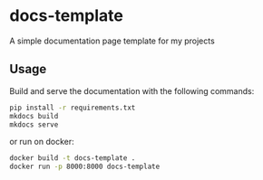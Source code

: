 # docs-template
 A simple documentation page template for my projects

## Usage
Build and serve the documentation with the following commands:
```bash
pip install -r requirements.txt
mkdocs build
mkdocs serve
```
or run on docker:
```bash
docker build -t docs-template .
docker run -p 8000:8000 docs-template
```